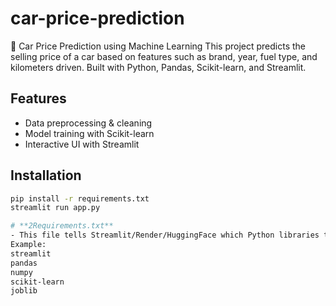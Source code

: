 # car-price-prediction
🚗 Car Price Prediction using Machine Learning This project predicts the selling price of a car based on features such as brand, year, fuel type, and kilometers driven. Built with Python, Pandas, Scikit-learn, and Streamlit.
## Features
- Data preprocessing & cleaning
- Model training with Scikit-learn
- Interactive UI with Streamlit

## Installation
```bash
pip install -r requirements.txt
streamlit run app.py

# **2️Requirements.txt**
- This file tells Streamlit/Render/HuggingFace which Python libraries to install.
Example:
streamlit
pandas
numpy
scikit-learn
joblib
